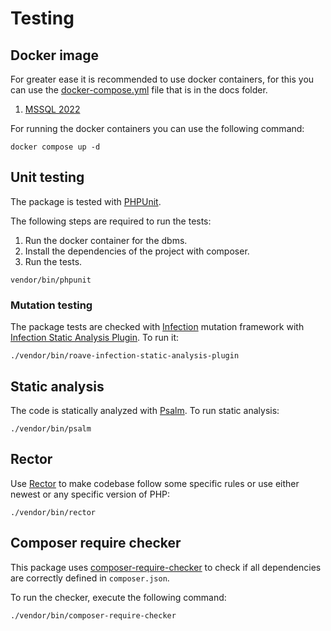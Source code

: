 # Testing

## Docker image

For greater ease it is recommended to use docker containers, for this you can use the [docker-compose.yml](https://docs.docker.com/compose/compose-file/) file that is in the docs folder.

1. [MSSQL 2022](/docker-compose.yml)

For running the docker containers you can use the following command:

```shell
docker compose up -d
```

## Unit testing

The package is tested with [PHPUnit](https://phpunit.de/).

The following steps are required to run the tests:

1. Run the docker container for the dbms.
2. Install the dependencies of the project with composer.
3. Run the tests.

```shell
vendor/bin/phpunit
```

### Mutation testing

The package tests are checked with [Infection](https://infection.github.io/) mutation framework with
[Infection Static Analysis Plugin](https://github.com/Roave/infection-static-analysis-plugin). To run it:

```shell
./vendor/bin/roave-infection-static-analysis-plugin
```

## Static analysis

The code is statically analyzed with [Psalm](https://psalm.dev/). To run static analysis:

```shell
./vendor/bin/psalm
```

## Rector

Use [Rector](https://github.com/rectorphp/rector) to make codebase follow some specific rules or 
use either newest or any specific version of PHP: 

```shell
./vendor/bin/rector
```

## Composer require checker

This package uses [composer-require-checker](https://github.com/maglnet/ComposerRequireChecker) to check if all dependencies are correctly defined in `composer.json`.

To run the checker, execute the following command:

```shell
./vendor/bin/composer-require-checker
```
